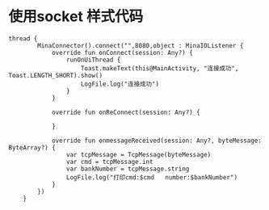 # 使用socket 样式代码
    thread {
            MinaConnector().connect("",8080,object : MinaIOListener {
                override fun onConnect(session: Any?) {
                    runOnUiThread {
                        Toast.makeText(this@MainActivity, "连接成功", Toast.LENGTH_SHORT).show()
                        LogFile.log("连接成功")
                    }
                }

                override fun onReConnect(session: Any?) {

                }

                override fun onmessageReceived(session: Any?, byteMessage: ByteArray?) {
                    var tcpMessage = TcpMessage(byteMessage)
                    var cmd = tcpMessage.int
                    var bankNumber = tcpMessage.string
                    LogFile.log("打印cmd:$cmd   number:$bankNumber")
                }
            })
        }